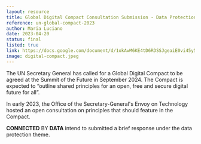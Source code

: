 ```yaml
---
layout: resource
title: Global Digital Compact Consultation Submission - Data Protection Theme
reference: un-global-compact-2023
author: Maria Luciano
date: 2023-04-20
status: final
listed: true
link: https://docs.google.com/document/d/1okAwM6KE4tD6RDSSJgeaiE0vi45y5a93EUK2uAGw9rY/edit#heading=h.hz2xizfuf49s
image: digital-compact.jpeg
---
```


The UN Secretary General has called for a Global Digital Compact to be agreed at the Summit of the Future in September 2024. The Compact is expected to “outline shared principles for an open, free and secure digital future for all”. 

In early 2023, the Office of the Secretary-General's Envoy on Technology hosted an open consultation on principles that should feature in the Compact. 

**CONNECTED** BY **DATA** intend to submitted a brief response under the data protection theme.

